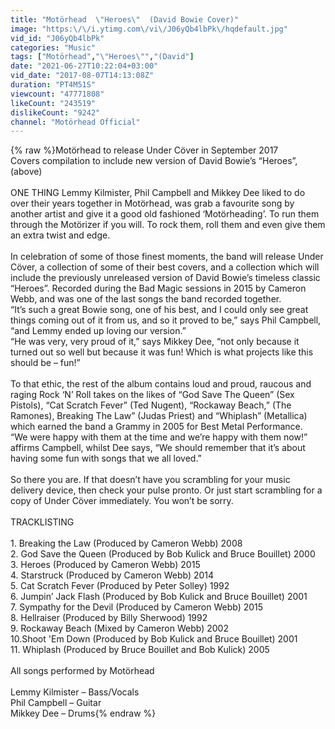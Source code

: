 ```yaml
---
title: "Motörhead  \"Heroes\"  (David Bowie Cover)"
image: "https:\/\/i.ytimg.com\/vi\/J06yQb4lbPk\/hqdefault.jpg"
vid_id: "J06yQb4lbPk"
categories: "Music"
tags: ["Motörhead","\"Heroes\"","(David"]
date: "2021-06-27T10:22:04+03:00"
vid_date: "2017-08-07T14:13:08Z"
duration: "PT4M51S"
viewcount: "47771808"
likeCount: "243519"
dislikeCount: "9242"
channel: "Motörhead Official"
---
```

{% raw %}Motörhead to release Under Cöver in September 2017<br />Covers compilation to include new version of David Bowie’s “Heroes”, (above)<br /><br />ONE THING Lemmy Kilmister, Phil Campbell and Mikkey Dee liked to do over their years together in Motörhead, was grab a favourite song by another artist and give it a good old fashioned ‘Motörheading’.  To run them through the Motörizer if you will.  To rock them, roll them and even give them an extra twist and edge.<br /><br />In celebration of some of those finest moments, the band will release Under Cöver, a collection of some of their best covers, and a collection which will include the previously unreleased version of David Bowie’s timeless classic “Heroes”.  Recorded during the Bad Magic sessions in 2015 by Cameron Webb, and was one of the last songs the band recorded together.<br />“It’s such a great Bowie song, one of his best, and I could only see great things coming out of it from us, and so it proved to be,” says Phil Campbell, “and Lemmy ended up loving our version.”<br />“He was very, very proud of it,” says Mikkey Dee, “not only because it turned out so well but because it was fun!  Which is what projects like this should be – fun!”<br /><br />To that ethic, the rest of the album contains loud and proud, raucous and raging Rock ‘N’ Roll takes on the likes of “God Save The Queen” (Sex Pistols), “Cat Scratch Fever” (Ted Nugent), “Rockaway Beach,” (The Ramones), Breaking The Law” (Judas Priest) and “Whiplash” (Metallica) which earned the band a Grammy in 2005 for Best Metal Performance.<br />“We were happy with them at the time and we’re happy with them now!” affirms Campbell, whilst Dee says, “We should remember that it’s about having some fun with songs that we all loved.”<br /><br />So there you are.  If that doesn’t have you scrambling for your music delivery device, then check your pulse pronto.  Or just start scrambling for a copy of Under Cöver immediately.  You won’t be sorry.<br /><br />TRACKLISTING <br /><br />1. Breaking the Law (Produced by Cameron Webb) 2008<br />2. God Save the Queen (Produced by Bob Kulick and Bruce Bouillet) 2000<br />3. Heroes (Produced by Cameron Webb) 2015<br />4. Starstruck (Produced by Cameron Webb) 2014<br />5. Cat Scratch Fever (Produced by Peter Solley) 1992<br />6. Jumpin’ Jack Flash (Produced by Bob Kulick and Bruce Bouillet) 2001<br />7. Sympathy for the Devil (Produced by Cameron Webb) 2015<br />8. Hellraiser (Produced by Billy Sherwood) 1992<br />9. Rockaway Beach (Mixed by Cameron Webb) 2002<br />10.Shoot 'Em Down (Produced by Bob Kulick and Bruce Bouillet) 2001<br />11. Whiplash (Produced by Bruce Bouillet and Bob Kulick) 2005<br /><br />All songs performed by Motörhead<br /><br />Lemmy Kilmister – Bass/Vocals<br />Phil Campbell – Guitar<br />Mikkey Dee – Drums{% endraw %}

